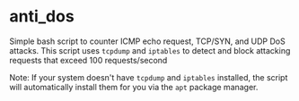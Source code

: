 # anti_dos
Simple bash script to counter ICMP echo request, TCP/SYN, and UDP DoS attacks.
This script uses `tcpdump` and `iptables` to detect and block attacking requests that exceed 100 requests/second

Note: If your system doesn't have `tcpdump` and `iptables` installed, the script will automatically install them for you via the `apt` package manager.
